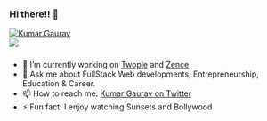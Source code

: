 ### Hi there!! 👋

<a href="#">
<p style="margin:0px;" align="left"><img src="https://komarev.com/ghpvc/?username=ikmrgrv&label=Profile%20views&color=0e75b6&style=flat" alt="Kumar Gaurav" /></p>
</a>
<a href="https://visitcount.itsvg.in">
  <img src="https://visitcount.itsvg.in/api?id=kumargaurav&label=Stalked%20-%20&color=1&icon=7&pretty=true" />
</a>  

### 

- 🔭 I’m currently working on [Twople](http://twople.in) and [Zence](https://zence.in)
- 💬 Ask me about FullStack Web developments, Entrepreneurship, Education & Career.
- 📫 How to reach me: [Kumar Gaurav on Twitter](https://twitter.com/ikmrgrv)
- ⚡ Fun fact: I enjoy watching Sunsets and Bollywood

<!--
Here are some ideas to get you started:

- 🔭 I’m currently working on ...
- 🌱 I’m currently learning ...
- 👯 I’m looking to collaborate on ...
- 🤔 I’m looking for help with ...
- 💬 Ask me about ...
- 📫 How to reach me: ...
- 😄 Pronouns: ...
- ⚡ Fun fact: ...
-->
